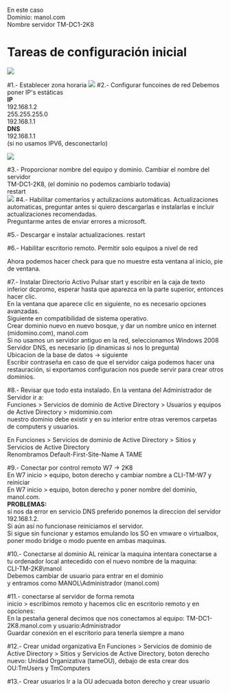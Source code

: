 En este caso   
Dominio: manol.com   
Nombre servidor TM-DC1-2K8  
# Tareas de configuración inicial
![](https://s3-eu-west-1.amazonaws.com/mnybackups/2k8/16-17.JPG)

#1.- Establecer zona horaria
![](https://s3-eu-west-1.amazonaws.com/mnybackups/2k8/Captura+de+pantalla+2015-01-29+a+las+9.00.45.png)
#2.- Configurar funcoines de red 
Debemos poner IP's estáticas  
**IP**   
192.168.1.2  
255.255.255.0   
192.168.1.1  
**DNS**  
192.168.1.1  
(si no usamos IPV6, desconectarlo)  

![](https://s3-eu-west-1.amazonaws.com/mnybackups/2k8/Captura+de+pantalla+2015-01-29+a+las+8.59.50.png)

#3.- Proporcionar nombre del equipo y dominio.
Cambiar el nombre del servidor  
TM-DC1-2K8, (el dominio no podemos cambiarlo todavía)  
restart  
![](https://s3-eu-west-1.amazonaws.com/mnybackups/2k8/Captura+de+pantalla+2015-01-29+a+las+11.43.09.png)
#4.- Habilitar comentarios y actulizacions automáticas.
Actualizaciones automaticas, preguntar antes si quiero descargarlas e instalarlas e incluir actualizaciones recomendadas.   
Preguntarme antes de enviar errores a microsoft.   

#5.- Descargar e instalar actualizaciones.
restart  

#6.- Habilitar escritorio remoto.
Permitir solo equipos a nivel de red  

Ahora podemos hacer check para que no muestre esta ventana al inicio, pie de ventana.  

#7.- Instalar Directorio Activo
Pulsar start y escribir en la caja de texto inferior dcpromo, esperar hasta que aparezca en la parte superior, entonces hacer clic.  
En la ventana que aparece clic en siguiente, no es necesario opciones avanzadas.  
Siguiente en compatibilidad de sistema operativo.  
Crear dominio nuevo en nuevo bosque, y dar un nombre unico en internet (midomino.com), manol.com  
Si no usamos un servidor antiguo en la red, seleccionamos Windows 2008  
Servidor DNS, es necesario (ip dinamicas si nos lo pregunta)  
Ubicacion de la base de datos -> siguiente  
Escribir contraseña en caso de que el servidor caiga podemos hacer una restauración, si exportamos configuracion nos puede servir para crear otros dominios.  

#8.- Revisar que todo esta instalado.
En la ventana del Administrador de Servidor ir a:  
Funciones > Servicios de dominio de Active Directory > Usuarios y equipos de Active Directory > midominio.com  
nuestro dominio debe existir y en su interior entre otras veremos carpetas de computers y usuarios.

En Funciones > Servicios de dominio de Active Directory > Sitios y Servicios de Active Directory  
Renombramos Default-First-Site-Name A TAME  

#9.- Conectar por control remoto W7 -> 2K8  
En W7 inicio > equipo, boton derecho y cambiar nombre a CLI-TM-W7 y reiniciar  
En W7 inicio > equipo, boton derecho y poner nombre del dominio, manol.com.  
**PROBLEMAS:**    
si nos da error en servicio DNS preferido ponemos la direccion del servidor 192.168.1.2.  
Si aún así no funcionase reiniciamos el servidor.  
Si sigue sin funcionar y estamos emulando los SO en vmware o virtualbox, poner modo bridge o modo puente en ambas maquinas.  


#10.- Conectarse al dominio
AL reinicar la maquina intentara conectarse a tu ordenador local antecedido con el nuevo nombre de la maquina:   
CLI-TM-2K8\manol  
Debemos cambiar de usuario para entrar en el dominio  
y entramos como MANOL\Administrador (manol.com)  

#11.- conectarse al servidor de forma remota  
inicio > escribimos remoto y hacemos clic en escritorio remoto y en opciones:   
En la pestaña general decimos que nos conectamos al equipo: TM-DC1-2K8.manol.com y usuario:Administrador  
Guardar conexión en el escritorio para  tenerla siempre a mano  

#12.- Crear unidad organizativa
En Funciones > Servicios de dominio de Active Directory > Sitios y Servicios de Active Directory, boton derecho 
nuevo: Unidad Organizativa (tameOU), debajo de esta crear dos OU:TmUsers y TmComputers  

#13.- Crear usuarios
Ir a la OU adecuada boton derecho y crear usuario   
